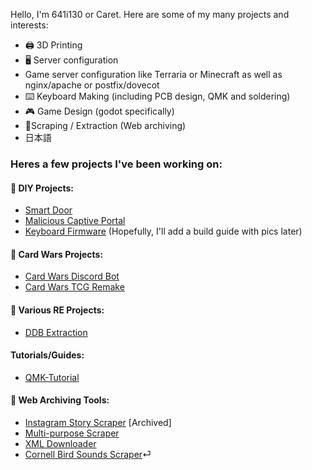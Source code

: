 Hello, I'm 641i130 or Caret. Here are some of my many projects and interests:

- 🖨️ 3D Printing
- 🖥️ Server configuration
- Game server configuration like Terraria or Minecraft as well as nginx/apache or postfix/dovecot
- ⌨️ Keyboard Making (including PCB design, QMK and soldering)
- 🎮 Game Design (godot specifically)
- 💉Scraping / Extraction (Web archiving)
- 日本語 

### Heres a few projects I've been working on:

#### 🔨 DIY Projects:
  - [Smart Door](https://github.com/641i130/rfid-iot-door)
  - [Malicious Captive Portal](https://github.com/641i130/raspberry-pi-captive-portal-guide)
  - [Keyboard Firmware](https://github.com/641i130/keeb) (Hopefully, I'll add a build guide with pics later)
#### 📇 Card Wars Projects:
  - [Card Wars Discord Bot](https://github.com/641i130/card-wars-discord-bot)
  - [Card Wars TCG Remake](https://github.com/641i130/card-wars-online)
#### 🔎 Various RE Projects:
  - [DDB Extraction](https://github.com/641i130/ddb-extraction)

#### Tutorials/Guides:

- [QMK-Tutorial](https://github.com/641i130/qmk-tutorial)

#### 💉 Web Archiving Tools:
  - [Instagram Story Scraper](https://github.com/641i130/instagram-story-scraper) [Archived]
  - [Multi-purpose Scraper](https://github.com/641i130/aspx-python-scraper)
  - [XML Downloader](https://github.com/641i130/prank-dial-file-downloader)
  - [Cornell Bird Sounds Scraper](https://github.com/641i130/allaboutbirds-song-scraper)⏎  
